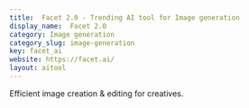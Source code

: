 ```yaml
---
title:  Facet 2.0 - Trending AI tool for Image generation
display_name:  Facet 2.0
category: Image generation
category_slug: image-generation
key: facet_ai
website: https://facet.ai/
layout: aitool
---
```


Efficient image creation & editing for creatives.
